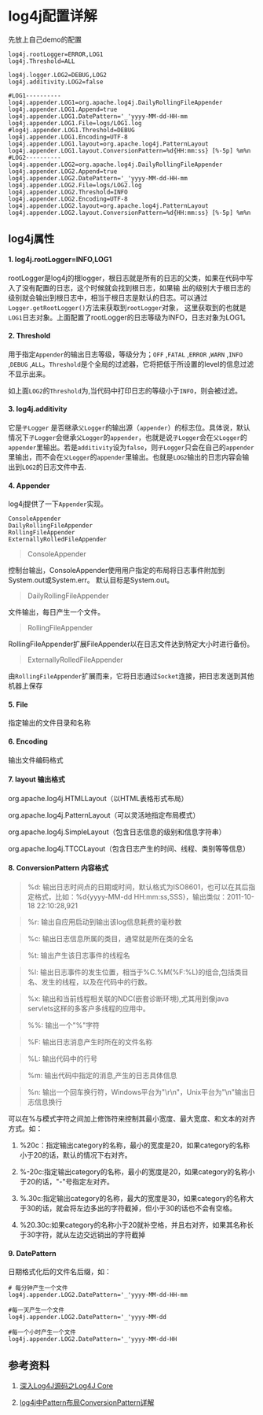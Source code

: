 # log4j配置详解

先放上自己demo的配置

```
log4j.rootLogger=ERROR,LOG1
log4j.Threshold=ALL

log4j.logger.LOG2=DEBUG,LOG2
log4j.additivity.LOG2=false
  
#LOG1----------  
log4j.appender.LOG1=org.apache.log4j.DailyRollingFileAppender
log4j.appender.LOG1.Append=true
log4j.appender.LOG1.DatePattern='_'yyyy-MM-dd-HH-mm
log4j.appender.LOG1.File=logs/LOG1.log
#log4j.appender.LOG1.Threshold=DEBUG
log4j.appender.LOG1.Encoding=UTF-8
log4j.appender.LOG1.layout=org.apache.log4j.PatternLayout
log4j.appender.LOG1.layout.ConversionPattern=%d{HH:mm:ss} [%-5p] %m%n
#LOG2----------  
log4j.appender.LOG2=org.apache.log4j.DailyRollingFileAppender
log4j.appender.LOG2.Append=true
log4j.appender.LOG2.DatePattern='_'yyyy-MM-dd-HH-mm
log4j.appender.LOG2.File=logs/LOG2.log
log4j.appender.LOG2.Threshold=INFO 
log4j.appender.LOG2.Encoding=UTF-8
log4j.appender.LOG2.layout=org.apache.log4j.PatternLayout
log4j.appender.LOG2.layout.ConversionPattern=%d{HH:mm:ss} [%-5p] %m%n
```

## log4j属性

#### 1. log4j.rootLogger=INFO,LOG1 

rootLogger是log4j的根logger，根日志就是所有的日志的父类，如果在代码中写入了没有配置的日志，这个时候就会找到根日志，如果输
出的级别大于根日志的级别就会输出到根日志中，相当于根日志是默认的日志。可以通过`Logger.getRootLogger()`方法来获取到`rootLogger`对象，
这里获取到的也就是`LOG1`日志对象。上面配置了rootLogger的日志等级为INFO，日志对象为LOG1。

#### 2. Threshold

用于指定`Appender`的输出日志等级，等级分为；`OFF` ,`FATAL` ,`ERROR` ,`WARN` ,`INFO` ,`DEBUG` ,`ALL`。`Threshold`是个全局的过滤器，它将把低于所设置的level的信息过滤不显示出来。

如上面`LOG2`的`Threshold`为,当代码中打印日志的等级小于`INFO`，则会被过滤。

#### 3. log4j.additivity 

它是`子Logger` 是否继承`父Logger`的输出源（`appender`）的标志位。具体说，默认情况下`子Logger`会继承`父Logger`的`appender`，也就是说`子Logger`会在`父Logger`的`appender`里输出。若是`additivity`设为`false`，则`子Logger`只会在自己的`appender`里输出，而不会在`父Logger`的`appender`里输出。也就是`LOG2`输出的日志内容会输出到`LOG2`的日志文件中去.

#### 4. Appender

log4j提供了一下`Appender`实现。

```
ConsoleAppender
DailyRollingFileAppender
RollingFileAppender
ExternallyRolledFileAppender

```

> ConsoleAppender

控制台输出，ConsoleAppender使用用户指定的布局将日志事件附加到System.out或System.err。 默认目标是System.out。

> DailyRollingFileAppender

文件输出，每日产生一个文件。

> RollingFileAppender

RollingFileAppender扩展FileAppender以在日志文件达到特定大小时进行备份。

> ExternallyRolledFileAppender

由`RollingFileAppender`扩展而来，它将日志通过`Socket`连接，把日志发送到其他机器上保存

#### 5. File

指定输出的文件目录和名称

#### 6. Encoding

输出文件编码格式

#### 7. layout  输出格式

org.apache.log4j.HTMLLayout（以HTML表格形式布局）

org.apache.log4j.PatternLayout（可以灵活地指定布局模式）

org.apache.log4j.SimpleLayout（包含日志信息的级别和信息字符串）

org.apache.log4j.TTCCLayout（包含日志产生的时间、线程、类别等等信息）

#### 8. ConversionPattern 内容格式 

> %d: 输出日志时间点的日期或时间，默认格式为ISO8601，也可以在其后指定格式，比如：%d{yyyy-MM-dd HH:mm:ss,SSS}，输出类似：2011-10-18 22:10:28,921 

> %r: 输出自应用启动到输出该log信息耗费的毫秒数 

> %c: 输出日志信息所属的类目，通常就是所在类的全名 

> %t: 输出产生该日志事件的线程名 

> %l: 输出日志事件的发生位置，相当于%C.%M(%F:%L)的组合,包括类目名、发生的线程，以及在代码中的行数。 

> %x: 输出和当前线程相关联的NDC(嵌套诊断环境),尤其用到像java servlets这样的多客户多线程的应用中。 

> %%: 输出一个"%"字符 

> %F: 输出日志消息产生时所在的文件名称 

> %L: 输出代码中的行号 

> %m: 输出代码中指定的消息,产生的日志具体信息 

> %n: 输出一个回车换行符，Windows平台为"\r\n"，Unix平台为"\n"输出日志信息换行 


可以在%与模式字符之间加上修饰符来控制其最小宽度、最大宽度、和文本的对齐方式。如： 

1) %20c：指定输出category的名称，最小的宽度是20，如果category的名称小于20的话，默认的情况下右对齐。 

2) %-20c:指定输出category的名称，最小的宽度是20，如果category的名称小于20的话，"-"号指定左对齐。 

3) %.30c:指定输出category的名称，最大的宽度是30，如果category的名称大于30的话，就会将左边多出的字符截掉，但小于30的话也不会有空格。 

4) %20.30c:如果category的名称小于20就补空格，并且右对齐，如果其名称长于30字符，就从左边交远销出的字符截掉

#### 9. DatePattern

日期格式化后的文件名后缀，如：

```
# 每分钟产生一个文件
log4j.appender.LOG2.DatePattern='_'yyyy-MM-dd-HH-mm

#每一天产生一个文件
log4j.appender.LOG2.DatePattern='_'yyyy-MM-dd

#每一个小时产生一个文件
log4j.appender.LOG2.DatePattern='_'yyyy-MM-dd-HH

```

## 参考资料

1. [深入Log4J源码之Log4J Core](http://www.blogjava.net/DLevin/archive/2012/06/28/381667.html)

2. [log4j中Pattern布局ConversionPattern详解](http://blog.csdn.net/jethai/article/details/52345140)
